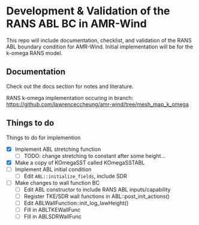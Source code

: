 # Development & Validation of the RANS ABL BC in AMR-Wind

This repo will include documentation, checklist, and validation of the
RANS ABL boundary condition for AMR-Wind.  Initial implementation will
be for the k-omega RANS model.

## Documentation

Check out the docs section for notes and literature.

RANS k-omega implementation occuring in branch:
https://github.com/lawrenceccheung/amr-wind/tree/mesh_map_k_omega

## Things to do

Things to do for implemention
- [x] Implement ABL stretching function
  - [ ] TODO: change stretching to constant after some height...
- [x] Make a copy of KOmegaSST called KOmegaSSTABL
- [ ] Implement ABL initial condition
  - [ ] Edit `ABL::initialize_fields`, include SDR
  
- [ ] Make changes to wall function BC
  - [ ] Edit ABL constructor to include RANS ABL inputs/capability
  - [ ] Register TKE/SDR wall functions in ABL::post_init_actions()
  - [ ] Edit ABLWallFunction::init_log_lawHeight()
  - [ ] Fill in ABLTKEWallFunc
  - [ ] Fill in ABLSDRWallFunc